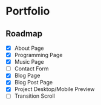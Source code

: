 # Portfolio

## Roadmap

- [x] About Page
- [x] Programming Page
- [x] Music Page
- [ ] Contact Form
- [x] Blog Page
- [x] Blog Post Page
- [x] Project Desktop/Mobile Preview
- [ ] Transition Scroll
